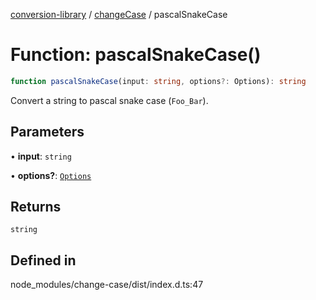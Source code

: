 [conversion-library](../../../globals.md) / [changeCase](../index.md) / pascalSnakeCase

# Function: pascalSnakeCase()

```ts
function pascalSnakeCase(input: string, options?: Options): string
```

Convert a string to pascal snake case (`Foo_Bar`).

## Parameters

• **input**: `string`

• **options?**: [`Options`](../interfaces/Options.md)

## Returns

`string`

## Defined in

node\_modules/change-case/dist/index.d.ts:47
